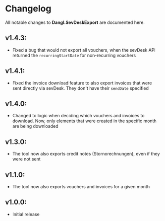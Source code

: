 # Changelog

All notable changes to **Dangl.SevDeskExport** are documented here.

## v1.4.3:
- Fixed a bug that would not export all vouchers, when the sevDesk API returned the `recurringStartDate` for non-recurring vouchers

## v1.4.1:
- Fixed the invoice download feature to also export invoices that were sent directly via sevDesk. They don't have their `sendDate` specified

## v1.4.0:
- Changed to logic when deciding which vouchers and invoices to download. Now, only elements that were created in the specific month are being downloaded

## v1.3.0:
- The tool now also exports credit notes (Stornorechnungen), even if they were not sent

## v1.1.0:
- The tool now also exports vouchers and invoices for a given month

## v1.0.0:
- Initial release
